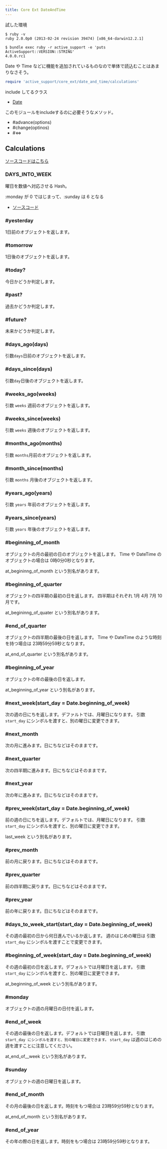 ```yaml
---
title: Core Ext DateAndTime
---
```


試した環境

```
$ ruby -v
ruby 2.0.0p0 (2013-02-24 revision 39474) [x86_64-darwin12.2.1]
```

```
$ bundle exec ruby -r active_support -e 'puts ActiveSupport::VERSION::STRING'
4.0.0.rc1
```

Date や Time などに機能を追加されているものなので単体で読込むことはあまりなさそう。

```ruby
require 'active_support/core_ext/date_and_time/calculations'
```

include してるクラス

* [Date](/active_support/core_ext/date/calculations)

このモジュールをincludeするのに必要そうなメソッド。

* #advance(options)
* #change(optinos)
* #<=>

Calculations
--------------------------------------------------------------------------------

[ソースコードはこちら](https://github.com/rails/rails/blob/v4.0.0.rc1/activesupport/lib/active_support/core_ext/date_and_time/calculations.rb)

### DAYS_INTO_WEEK

曜日を数値へ対応させる Hash。

:monday が 0 ではじまって、:sunday は 6 となる

* [ソースコード](https://github.com/rails/rails/blob/v4.0.0.rc1/activesupport/lib/active_support/core_ext/date_and_time/calculations.rb#L3-L10)

### #yesterday

1日前のオブジェクトを返します。

### #tomorrow

1日後のオブジェクトを返します。

### #today?

今日かどうか判定します。

### #past?

過去かどうか判定します。

### #future?

未来かどうか判定します。

### #days_ago(days)

引数`days`日前のオブジェクトを返します。

### #days_since(days)

引数`day`日後のオブジェクトを返します。

### #weeks_ago(weeks)

引数 `weeks` 週前のオブジェクトを返します。

### #weeks_since(weeks)

引数 `weeks` 週後のオブジェクトを返します。

### #months_ago(months)

引数 `months`月前のオブジェクトを返します。

### #month_since(months)

引数 `months` 月後のオブジェクトを返します。

### #years_ago(years)

引数 `years` 年前のオブジェクトを返します。

### #years_since(years)

引数 `years` 年後のオブジェクトを返します。

### #beginning_of_month

オブジェクトの月の最初の日のオブジェクトを返します。
Time や DateTime のオブジェクトの場合は 0時0分0秒となります。

at_begininng_of_month という別名があります。

### #beginning_of_quarter

オブジェクトの四半期の最初の日を返します。
四半期はそれぞれ 1月 4月 7月 10月です。

at_begininng_of_quater という別名があります。

### #end_of_quarter

オブジェクトの四半期の最後の日を返します。
Time や DateTime のような時刻を持つ場合は 23時59分59秒となります。

at_end_of_quarter という別名があります。

### #beginning_of_year

オブジェクトの年の最後の日を返します。

at_beginning_of_year という別名があります。

### #next_week(start_day = Date.beginning_of_week)

次の週の日にちを返します。デファルトでは、月曜日になります。
引数 `start_day` にシンボルを渡すと、別の曜日に変更できます。

### #next_month

次の月に進みます。日にちなどはそのままです。

### #next_quarter

次の四半期に進みます。日にちなどはそのままです。

### #next_year

次の年に進みます。日にちなどはそのままです。

### #prev_week(start_day = Date.beginning_of_week)

前の週の日にちを返します。デフォルトでは、月曜日になります。
引数 `start_day` にシンボルを渡すと、別の曜日に変更できます。

last_week という別名があります。

### #prev_month

前の月に戻ります。日にちなどはそのままです。

### #prev_quarter

前の四半期に戻ります。日にちなどはそのままです。

### #prev_year

前の年に戻ります。日にちなどはそのままです。

### #days_to_week_start(start_day = Date.beginning_of_week)

その週の最初の日から何日進んでいるか返します。
週のはじめの曜日は 引数`start_day` にシンボルを渡すことで変更できます。

### #beginning_of_week(start_day = Date.beginning_of_week)

その週の最初の日を返します。デフォルトでは月曜日を返します。
引数 `start_day` にシンボルを渡すと、別の曜日に変更できます。

at_beginning_of_week という別名があります。

### #monday

オブジェクトの週の月曜日の日付を返します。

### #end_of_week

その週の最後の日を返します。デフォルトでは日曜日を返します。
引数 `start_day にシンボルを渡すと、別の曜日に変更できます。`
`start_day` は週のはじめの週を渡すことに注意してください。

at_end_of__week という別名があります。

### #sunday

オブジェクトの週の日曜日を返します。

### #end_of_month

その月の最後の日を返します。時刻をもつ場合は 23時59分59秒となります。

at_end_of_month という別名があります。

### #end_of_year

その年の際の日を返します。時刻をもつ場合は 23時59分59秒となります。
